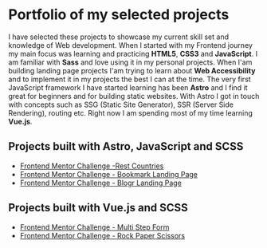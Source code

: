 # Portfolio of my selected projects
I have selected these projects to showcase my current skill set and knowledge of Web development. When I started with my Frontend journey my main focus was learning and practicing **HTML5**, **CSS3** and **JavaScript**. I am familiar with **Sass** and love using it in my personal projects. When I'am building landing page projects I'am trying to learn about **Web Accessibility** and to implement it in my projects the best I can at the time. 
The very first JavaScript framework I have started learning has been **Astro** and I find it great for beginners and for building static websites. With Astro I got in touch with concepts such as SSG (Static Site Generator), SSR (Server Side Rendering), routing etc. Right now I am spending most of my time learning **Vue.js**. 

## Projects built with Astro, JavaScript and SCSS
- [Frontend Mentor Challenge -Rest Countries](https://github.com/amerrika/rest-countries-astro.git)
- [Frontend Mentor Challenge - Bookmark Landing Page](https://github.com/amerrika/bookmark-landing-page)
- [Frontend Mentor Challenge - Blogr Landing Page](https://github.com/amerrika/blogr-landing-page.git)

## Projects built with Vue.js and SCSS
- [Frontend Mentor Challenge - Multi Step Form](https://github.com/amerrika/multi-step-form)
- [Frontend Mentor Challenge - Rock Paper Scissors](https://github.com/amerrika/rock-paper-scissors)
